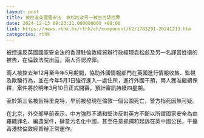 ```yaml
---
layout: post
title: 被控違英國國安法　袁松彪及另一被告否認控罪
date: 2024-12-13 08:23:21.000000000 +08:00
link: https://news.rthk.hk/rthk/ch/component/k2/1783291-20241213.htm
categories: rthk
---
```


被控違反英國國家安全法的香港駐倫敦經貿辦行政經理袁松彪及另一名譯音姓衛的被告，在倫敦法院出庭，兩人否認控罪。

兩人被控去年12月至今年5月期間，協助外國情報部門在英國進行情報收集、監視及欺騙行為，並在今年5月1日強行進入一處住所，進行外國干預，兩人獲准繼續保釋，案件將於明年3月10日正式開審，預計審訊持續四星期。

至於第三名被告特里克特，早前被發現在倫敦一個公園死亡，警方指死因無可疑。

在北京，外交部早前表示，中方強烈不滿和堅決反對英方不斷以所謂國家安全為由羅織罪名、編造案件，肆意污名化中國，甚至任意抓捕和起訴在英中國公民，干擾香港駐倫敦經貿辦正常運作。
